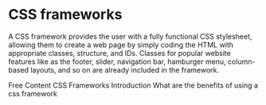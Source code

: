 # CSS frameworks

A CSS framework provides the user with a fully functional CSS stylesheet, allowing them to create a web page by simply coding the HTML with appropriate classes, structure, and IDs. Classes for popular website features like as the footer, slider, navigation bar, hamburger menu, column-based layouts, and so on are already included in the framework.

<ResourceGroupTitle>Free Content</ResourceGroupTitle>
<BadgeLink colorScheme='blue' badgeText='Official Docs' href='https://en.wikipedia.org/wiki/CSS_framework'>CSS Frameworks Introduction</BadgeLink>
<BadgeLink colorScheme='yellow' badgeText='Read' href='https://css-tricks.com/what-are-the-benefits-of-using-a-css-framework/'>What are the benefits of using a css framework</BadgeLink>
